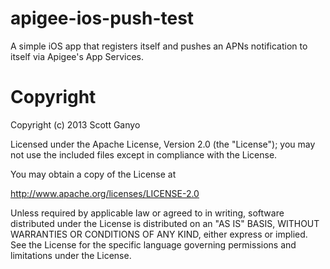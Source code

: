 apigee-ios-push-test
====================

A simple iOS app that registers itself and pushes an APNs notification to itself via Apigee's App Services.




Copyright
=========
Copyright (c) 2013 Scott Ganyo

Licensed under the Apache License, Version 2.0 (the "License"); you may not use the included files
except in compliance with the License.

You may obtain a copy of the License at

http://www.apache.org/licenses/LICENSE-2.0

Unless required by applicable law or agreed to in writing, software distributed under 
the License is distributed on an "AS IS" BASIS, WITHOUT WARRANTIES OR CONDITIONS OF ANY KIND, 
either express or implied. See the License for the specific language governing permissions and
limitations under the License.
